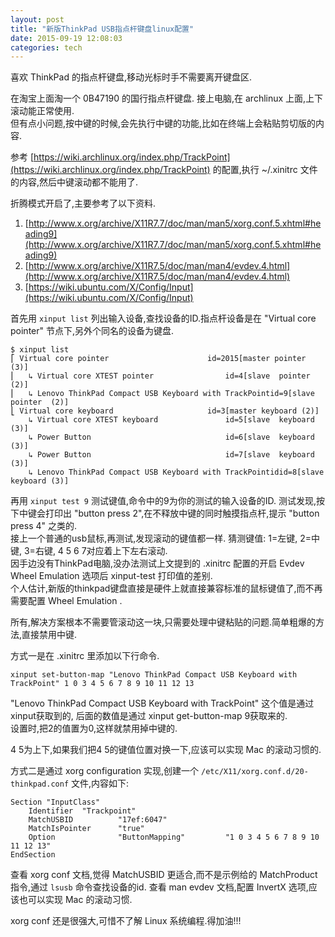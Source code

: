```yaml
---
layout: post
title: "新版ThinkPad USB指点杆键盘linux配置"
date: 2015-09-19 12:08:03
categories: tech
---
```


喜欢 ThinkPad 的指点杆键盘,移动光标时手不需要离开键盘区.

在淘宝上面淘一个 0B47190 的国行指点杆键盘. 接上电脑,在 archlinux 上面,上下滚动能正常使用.  
但有点小问题,按中键的时候,会先执行中键的功能,比如在终端上会粘贴剪切版的内容.

参考 [https://wiki.archlinux.org/index.php/TrackPoint](https://wiki.archlinux.org/index.php/TrackPoint) 的配置,执行 ~/.xinitrc 文件的内容,然后中键滚动都不能用了.

折腾模式开启了,主要参考了以下资料.

1. [http://www.x.org/archive/X11R7.7/doc/man/man5/xorg.conf.5.xhtml#heading9](http://www.x.org/archive/X11R7.7/doc/man/man5/xorg.conf.5.xhtml#heading9)
2. [http://www.x.org/archive/X11R7.5/doc/man/man4/evdev.4.html](http://www.x.org/archive/X11R7.5/doc/man/man4/evdev.4.html)
3. [https://wiki.ubuntu.com/X/Config/Input](https://wiki.ubuntu.com/X/Config/Input)

首先用 `xinput list` 列出输入设备,查找设备的ID.指点杆设备是在 "Virtual core pointer" 节点下,另外个同名的设备为键盘.

    $ xinput list
    ⎡ Virtual core pointer                      id=2015[master pointer  (3)]
    ⎜   ↳ Virtual core XTEST pointer                id=4[slave  pointer  (2)]
    ⎜   ↳ Lenovo ThinkPad Compact USB Keyboard with TrackPointid=9[slave  pointer  (2)]
    ⎣ Virtual core keyboard                     id=3[master keyboard (2)]
        ↳ Virtual core XTEST keyboard               id=5[slave  keyboard (3)]
        ↳ Power Button                              id=6[slave  keyboard (3)]
        ↳ Power Button                              id=7[slave  keyboard (3)]
        ↳ Lenovo ThinkPad Compact USB Keyboard with TrackPointidid=8[slave  keyboard (3)]

再用 `xinput test 9` 测试键值,命令中的9为你的测试的输入设备的ID. 测试发现,按下中键会打印出 "button press 2",在不释放中键的同时触摸指点杆,提示 "button press 4" 之类的.  
接上一个普通的usb鼠标,再测试,发现滚动的键值都一样. 猜测键值: 1=左键, 2=中键, 3=右键, 4 5 6 7对应着上下左右滚动.  
因手边没有ThinkPad电脑,没办法测试上文提到的 .xinitrc 配置的开启 Evdev Wheel Emulation 选项后 xinput-test 打印值的差别.  
个人估计,新版的thinkpad键盘直接是硬件上就直接兼容标准的鼠标键值了,而不再需要配置 Wheel Emulation .

所有,解决方案根本不需要管滚动这一块,只需要处理中键粘贴的问题.简单粗爆的方法,直接禁用中键.


方式一是在 .xinitrc 里添加以下行命令.

    xinput set-button-map "Lenovo ThinkPad Compact USB Keyboard with TrackPoint" 1 0 3 4 5 6 7 8 9 10 11 12 13

"Lenovo ThinkPad Compact USB Keyboard with TrackPoint" 这个值是通过xinput获取到的, 后面的数值是通过 xinput get-button-map 9获取来的.  
设置时,把2的值置为0,这样就禁用掉中键的.  

4 5为上下,如果我们把4 5的键值位置对换一下,应该可以实现 Mac 的滚动习惯的.


方式二是通过 xorg configuration 实现,创建一个 `/etc/X11/xorg.conf.d/20-thinkpad.conf` 文件,内容如下:

    Section "InputClass"
        Identifier  "Trackpoint"
        MatchUSBID          "17ef:6047"
        MatchIsPointer      "true"
        Option              "ButtonMapping"         "1 0 3 4 5 6 7 8 9 10 11 12 13"
    EndSection

查看 xorg conf 文档,觉得 MatchUSBID 更适合,而不是示例给的 MatchProduct 指令,通过 `lsusb` 命令查找设备的id.
查看 man evdev 文档,配置 InvertX 选项,应该也可以实现 Mac 的滚动习惯.


xorg conf 还是很强大,可惜不了解 Linux 系统编程.得加油!!!

